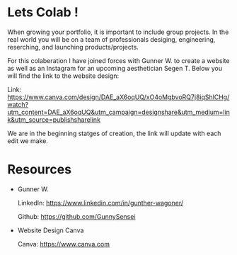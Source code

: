 # Lets Colab !
When growing your portfolio, it is important to include group projects. In the real world you will be on a team of professionals desiging, engineering, reserching, and launching products/projects. 

For this colaberation I have joined forces with Gunner W. to create a website as well as an Instagram for an upcoming aesthetician Segen T. Below you will find the link to the website design: 


Link: https://www.canva.com/design/DAE_aX6oqUQ/xO4oMgbvoRQ7j8iqShlCHg/watch?utm_content=DAE_aX6oqUQ&utm_campaign=designshare&utm_medium=link&utm_source=publishsharelink


We are in the beginning statges of creation, the link will update with each edit we make. 

# Resources

- Gunner W.
  
  LinkedIn: https://www.linkedin.com/in/gunther-wagoner/
  
  Github: https://github.com/GunnySensei

- Website Design Canva

  Canva: https://www.canva.com


